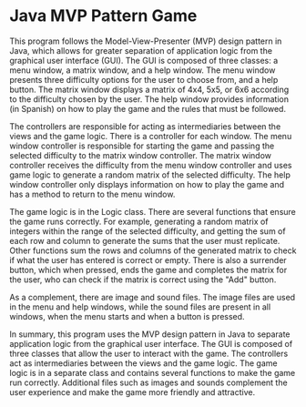 <!DOCTYPE html>
<html>
  <head>
    <title>Java MVP Pattern Game</title>
  </head>
  <body>
    <h1>Java MVP Pattern Game</h1>
    <p>This program follows the Model-View-Presenter (MVP) design pattern in Java, which allows for greater separation of application logic from the graphical user interface (GUI). The GUI is composed of three classes: a menu window, a matrix window, and a help window. The menu window presents three difficulty options for the user to choose from, and a help button. The matrix window displays a matrix of 4x4, 5x5, or 6x6 according to the difficulty chosen by the user. The help window provides information (in Spanish) on how to play the game and the rules that must be followed.</p>
    <p>The controllers are responsible for acting as intermediaries between the views and the game logic. There is a controller for each window. The menu window controller is responsible for starting the game and passing the selected difficulty to the matrix window controller. The matrix window controller receives the difficulty from the menu window controller and uses game logic to generate a random matrix of the selected difficulty. The help window controller only displays information on how to play the game and has a method to return to the menu window.</p>
    <p>The game logic is in the Logic class. There are several functions that ensure the game runs correctly. For example, generating a random matrix of integers within the range of the selected difficulty, and getting the sum of each row and column to generate the sums that the user must replicate. Other functions sum the rows and columns of the generated matrix to check if what the user has entered is correct or empty. There is also a surrender button, which when pressed, ends the game and completes the matrix for the user, who can check if the matrix is correct using the "Add" button.</p>
    <p>As a complement, there are image and sound files. The image files are used in the menu and help windows, while the sound files are present in all windows, when the menu starts and when a button is pressed.</p>
    <p>In summary, this program uses the MVP design pattern in Java to separate application logic from the graphical user interface. The GUI is composed of three classes that allow the user to interact with the game. The controllers act as intermediaries between the views and the game logic. The game logic is in a separate class and contains several functions to make the game run correctly. Additional files such as images and sounds complement the user experience and make the game more friendly and attractive.</p>
  </body>
</html>
